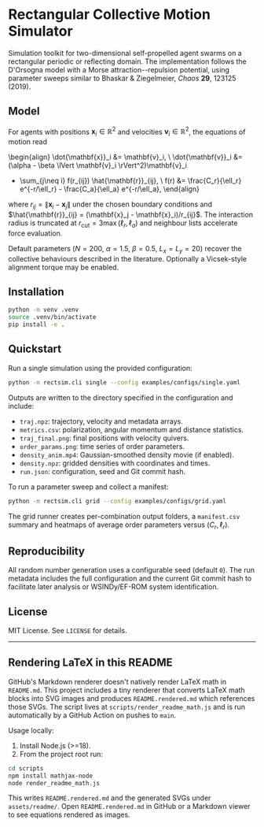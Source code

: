 # Rectangular Collective Motion Simulator

Simulation toolkit for two-dimensional self-propelled agent swarms on a rectangular
periodic or reflecting domain. The implementation follows the D'Orsogna model with a
Morse attraction--repulsion potential, using parameter sweeps similar to Bhaskar &
Ziegelmeier, *Chaos* **29**, 123125 (2019).

## Model

For agents with positions $\mathbf{x}_i \in \mathbb{R}^2$ and velocities
$\mathbf{v}_i \in \mathbb{R}^2$, the equations of motion read

\begin{align}
\dot{\mathbf{x}}_i &= \mathbf{v}_i, \\
\dot{\mathbf{v}}_i &= (\alpha - \beta \lVert \mathbf{v}_i \rVert^2)\mathbf{v}_i
 - \sum_{j\neq i} f(r_{ij}) \hat{\mathbf{r}}_{ij}, \\
f(r) &= \frac{C_r}{\ell_r} e^{-r/\ell_r} - \frac{C_a}{\ell_a} e^{-r/\ell_a},
\end{align}

where $r_{ij} = \lVert \mathbf{x}_i - \mathbf{x}_j \rVert$ under the chosen boundary
conditions and $\hat{\mathbf{r}}_{ij} = (\mathbf{x}_j - \mathbf{x}_i)/r_{ij}$.
The interaction radius is truncated at $r_\mathrm{cut} = 3\max(\ell_r, \ell_a)$
and neighbour lists accelerate force evaluation.

Default parameters ($N=200$, $\alpha=1.5$, $\beta=0.5$, $L_x=L_y=20$) recover the
collective behaviours described in the literature. Optionally a Vicsek-style alignment
torque may be enabled.

## Installation

```bash
python -m venv .venv
source .venv/bin/activate
pip install -e .
```

## Quickstart

Run a single simulation using the provided configuration:

```bash
python -m rectsim.cli single --config examples/configs/single.yaml
```

Outputs are written to the directory specified in the configuration and include:

- `traj.npz`: trajectory, velocity and metadata arrays.
- `metrics.csv`: polarization, angular momentum and distance statistics.
- `traj_final.png`: final positions with velocity quivers.
- `order_params.png`: time series of order parameters.
- `density_anim.mp4`: Gaussian-smoothed density movie (if enabled).
- `density.npz`: gridded densities with coordinates and times.
- `run.json`: configuration, seed and Git commit hash.

To run a parameter sweep and collect a manifest:

```bash
python -m rectsim.cli grid --config examples/configs/grid.yaml
```

The grid runner creates per-combination output folders, a `manifest.csv` summary and
heatmaps of average order parameters versus $(C_r, \ell_r)$.

## Reproducibility

All random number generation uses a configurable seed (default `0`). The run metadata
includes the full configuration and the current Git commit hash to facilitate later
analysis or WSINDy/EF-ROM system identification.

## License

MIT License. See `LICENSE` for details.

---

Rendering LaTeX in this README
--------------------------------

GitHub's Markdown renderer doesn't natively render LaTeX math in `README.md`. This
project includes a tiny renderer that converts LaTeX math blocks into SVG images and
produces `README.rendered.md` which references those SVGs. The script lives at
`scripts/render_readme_math.js` and is run automatically by a GitHub Action on pushes
to `main`.

Usage locally:

1. Install Node.js (>=18).
2. From the project root run:

```bash
cd scripts
npm install mathjax-node
node render_readme_math.js
```

This writes `README.rendered.md` and the generated SVGs under `assets/readme/`.
Open `README.rendered.md` in GitHub or a Markdown viewer to see equations rendered as
images.
